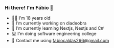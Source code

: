 ### Hi there! I'm Fábio 👋

- 🕵️‍♂️ I'm 18 years old
- 🔭 I’m currently working on diadeobra
- 🌱 I’m currently learning Nextjs, Nestjs and C#
- 💻 I'm doing software engineering college
- 📩 Contact me using fabiocaldas266@gmail.com
